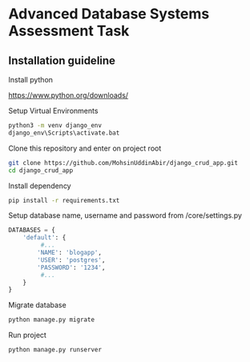 # Advanced Database Systems Assessment Task

## Installation guideline

Install python

https://www.python.org/downloads/

Setup Virtual Environments

```bash
python3 -m venv django_env
django_env\Scripts\activate.bat
```

Clone this repository and enter on project root

```bash
git clone https://github.com/MohsinUddinAbir/django_crud_app.git
cd django_crud_app
```

Install dependency

```bash
pip install -r requirements.txt
```

Setup database name, username and password from /core/settings.py

```py
DATABASES = {
    'default': {
         #...
        'NAME': 'blogapp',
        'USER': 'postgres',
        'PASSWORD': '1234',
         #...
    }
}
```

Migrate database

```bash
python manage.py migrate
```

Run project

```bash
python manage.py runserver
```
